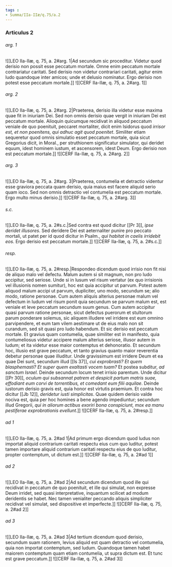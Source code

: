 ```yaml
---
tags : 
- Summa/IIa-IIæ/q.75/a.2
---
```


### Articulus 2

###### arg. 1
![[LEO IIa-IIæ, q. 75, a. 2#arg. 1|Ad secundum sic proceditur. Videtur quod derisio non possit esse peccatum mortale. Omne enim peccatum mortale contrariatur caritati. Sed derisio non videtur contrariari caritati, agitur enim ludo quandoque inter amicos; unde et delusio nominatur. Ergo derisio non potest esse peccatum mortale.]]
![[CERF IIa-IIæ, q. 75, a. 2#arg. 1]]

###### arg. 2
![[LEO IIa-IIæ, q. 75, a. 2#arg. 2|Praeterea, derisio illa videtur esse maxima quae fit in iniuriam Dei. Sed non omnis derisio quae vergit in iniuriam Dei est peccatum mortale. Alioquin quicumque recidivat in aliquod peccatum veniale de quo poenituit, peccaret mortaliter, dicit enim Isidorus quod *irrisor est, et non poenitens, qui adhuc agit quod poenitet*. Similiter etiam sequeretur quod omnis simulatio esset peccatum mortale, quia sicut Gregorius dicit, in Moral., per struthionem significatur simulator, qui deridet equum, idest hominem iustum, et ascensorem, idest Deum. Ergo derisio non est peccatum mortale.]]
![[CERF IIa-IIæ, q. 75, a. 2#arg. 2]]

###### arg. 3
![[LEO IIa-IIæ, q. 75, a. 2#arg. 3|Praeterea, contumelia et detractio videntur esse graviora peccata quam derisio, quia maius est facere aliquid serio quam ioco. Sed non omnis detractio vel contumelia est peccatum mortale. Ergo multo minus derisio.]]
![[CERF IIa-IIæ, q. 75, a. 2#arg. 3]]

###### s.c.
![[LEO IIa-IIæ, q. 75, a. 2#s.c.|Sed contra est quod dicitur [[Pr 3]], *ipse deridet illusores*. Sed deridere Dei est aeternaliter punire pro peccato mortali, ut patet per id quod dicitur in Psalm., *qui habitat in caelis irridebit eos*. Ergo derisio est peccatum mortale.]]
![[CERF IIa-IIæ, q. 75, a. 2#s.c.]]

###### resp.
![[LEO IIa-IIæ, q. 75, a. 2#resp.|Respondeo dicendum quod irrisio non fit nisi de aliquo malo vel defectu. Malum autem si sit magnum, non pro ludo accipitur, sed seriose. Unde si in lusum vel risum vertatur (ex quo irrisionis vel illusionis nomen sumitur), hoc est quia accipitur ut parvum. Potest autem aliquod malum accipi ut parvum, dupliciter, uno modo, secundum se; alio modo, ratione personae. Cum autem aliquis alterius personae malum vel defectum in ludum vel risum ponit quia secundum se parvum malum est, est veniale et leve peccatum secundum suum genus. Cum autem accipitur quasi parvum ratione personae, sicut defectus puerorum et stultorum parum ponderare solemus, sic aliquem illudere vel irridere est eum omnino parvipendere, et eum tam vilem aestimare ut de eius malo non sit curandum, sed sit quasi pro ludo habendum. Et sic derisio est peccatum mortale. Et gravius quam contumelia, quae similiter est in manifesto, quia contumeliosus videtur accipere malum alterius seriose, illusor autem in ludum; et ita videtur esse maior contemptus et dehonoratio. Et secundum hoc, illusio est grave peccatum, et tanto gravius quanto maior reverentia debetur personae quae illuditur. Unde gravissimum est irridere Deum et ea quae Dei sunt, secundum illud [[Is 37]], *cui exprobrasti? Et quem blasphemasti? Et super quem exaltasti vocem tuam?* Et postea subditur, *ad sanctum Israel*. Deinde secundum locum tenet irrisio parentum. Unde dicitur [[Pr 30]], *oculum qui subsannat patrem et despicit partum matris suae, effodiant eum corvi de torrentibus, et comedant eum filii aquilae*. Deinde iustorum derisio gravis est, quia honor est virtutis praemium. Et contra hoc dicitur [[Jb 12]], *deridetur iusti simplicitas*. Quae quidem derisio valde nociva est, quia per hoc homines a bene agendo impediuntur; secundum illud Gregorii, *qui in aliorum actibus exoriri bona conspiciunt, mox ea manu pestiferae exprobrationis evellunt*.]]
![[CERF IIa-IIæ, q. 75, a. 2#resp.]]

###### ad 1
![[LEO IIa-IIæ, q. 75, a. 2#ad 1|Ad primum ergo dicendum quod ludus non importat aliquid contrarium caritati respectu eius cum quo luditur, potest tamen importare aliquid contrarium caritati respectu eius de quo luditur, propter contemptum, ut dictum est.]]
![[CERF IIa-IIæ, q. 75, a. 2#ad 1]]

###### ad 2
![[LEO IIa-IIæ, q. 75, a. 2#ad 2|Ad secundum dicendum quod ille qui recidivat in peccatum de quo poenituit, et ille qui simulat, non expresse Deum irridet, sed quasi interpretative, inquantum scilicet ad modum deridentis se habet. Nec tamen venialiter peccando aliquis simpliciter recidivat vel simulat, sed dispositive et imperfecte.]]
![[CERF IIa-IIæ, q. 75, a. 2#ad 2]]

###### ad 3
![[LEO IIa-IIæ, q. 75, a. 2#ad 3|Ad tertium dicendum quod derisio, secundum suam rationem, levius aliquid est quam detractio vel contumelia, quia non importat contemptum, sed ludum. Quandoque tamen habet maiorem contemptum quam etiam contumelia, ut supra dictum est. Et tunc est grave peccatum.]]
![[CERF IIa-IIæ, q. 75, a. 2#ad 3]]

